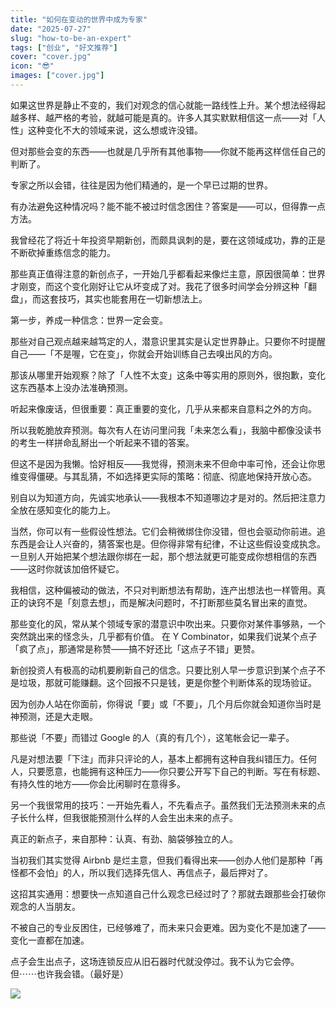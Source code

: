 ```yaml
---
title: "如何在变动的世界中成为专家"
date: "2025-07-27"
slug: "how-to-be-an-expert"
tags: ["创业", "好文推荐"]
cover: "cover.jpg"
icon: "😎"
images: ["cover.jpg"]
---
```

如果这世界是静止不变的，我们对观念的信心就能一路线性上升。某个想法经得起越多样、越严格的考验，就越可能是真的。许多人其实默默相信这一点——对「人性」这种变化不大的领域来说，这么想或许没错。



但对那些会变的东西——也就是几乎所有其他事物——你就不能再这样信任自己的判断了。



专家之所以会错，往往是因为他们精通的，是一个早已过期的世界。



有办法避免这种情况吗？能不能不被过时信念困住？答案是——可以，但得靠一点方法。



我曾经花了将近十年投资早期新创，而颇具讽刺的是，要在这领域成功，靠的正是不断砍掉重练信念的能力。



那些真正值得注意的新创点子，一开始几乎都看起来像烂主意，原因很简单：世界才刚变，而这个变化刚好让它从坏变成了对。我花了很多时间学会分辨这种「翻盘」，而这套技巧，其实也能套用在一切新想法上。



第一步，养成一种信念：世界一定会变。



那些对自己观点越来越笃定的人，潜意识里其实是认定世界静止。只要你不时提醒自己——「不是喔，它在变」，你就会开始训练自己去嗅出风的方向。



那该从哪里开始观察？除了「人性不太变」这条中等实用的原则外，很抱歉，变化这东西基本上没办法准确预测。



听起来像废话，但很重要：真正重要的变化，几乎从来都来自意料之外的方向。



所以我乾脆放弃预测。每次有人在访问里问我「未来怎么看」，我脑中都像没读书的考生一样拼命乱掰出一个听起来不错的答案。



但这不是因为我懒。恰好相反——我觉得，预测未来不但命中率可怜，还会让你思维变得僵硬。与其乱猜，不如选择更实际的策略：彻底、彻底地保持开放心态。



别自以为知道方向，先诚实地承认——我根本不知道哪边才是对的。然后把注意力全放在感知变化的能力上。



当然，你可以有一些假设性想法。它们会稍微绑住你没错，但也会驱动你前进。追东西是会让人兴奋的，猜答案也是。但你得非常有纪律，不让这些假设变成执念。
一旦别人开始把某个想法跟你绑在一起，那个想法就更可能变成你想相信的东西——这时你就该加倍怀疑它。



我相信，这种偏被动的做法，不只对判断想法有帮助，连产出想法也一样管用。真正的诀窍不是「刻意去想」，而是解决问题时，不打断那些莫名冒出来的直觉。



那些变化的风，常从某个领域专家的潜意识中吹出来。只要你对某件事够熟，一个突然跳出来的怪念头，几乎都有价值。
在 Y Combinator，如果我们说某个点子「疯了点」，那通常是称赞——搞不好还比「这点子不错」更赞。



新创投资人有极高的动机要刷新自己的信念。只要比别人早一步意识到某个点子不是垃圾，那就可能赚翻。这个回报不只是钱，更是你整个判断体系的现场验证。



因为创办人站在你面前，你得说「要」或「不要」，几个月后你就会知道你当时是神预测，还是大走眼。



那些说「不要」而错过 Google 的人（真的有几个），这笔帐会记一辈子。



凡是对想法要「下注」而非只评论的人，基本上都拥有这种自我纠错压力。任何人，只要愿意，也能拥有这种压力——你只要公开写下自己的判断。写在有标题、有持久性的地方——你会比闲聊时在意得多。



另一个我很常用的技巧：一开始先看人，不先看点子。虽然我们无法预测未来的点子长什么样，但我很能预测什么样的人会生出未来的点子。



真正的新点子，来自那种：认真、有劲、脑袋够独立的人。



当初我们其实觉得 Airbnb 是烂主意，但我们看得出来——创办人他们是那种「再怪都不会怕」的人，所以我们选择先信人、再信点子，最后押对了。



这招其实通用：想要快一点知道自己什么观念已经过时了？那就去跟那些会打破你观念的人当朋友。



不被自己的专业反困住，已经够难了，而未来只会更难。因为变化不是加速了——变化一直都在加速。



点子会生出点子，这场连锁反应从旧石器时代就没停过。我不认为它会停。
但⋯⋯也许我会错。（最好是）




![](https://prod-files-secure.s3.us-west-2.amazonaws.com/112d0858-5090-4d34-a606-b75eb8d65fd2/46476355-9cf3-4e99-9b7a-3531bc426380/1000202064.png?X-Amz-Algorithm=AWS4-HMAC-SHA256&X-Amz-Content-Sha256=UNSIGNED-PAYLOAD&X-Amz-Credential=ASIAZI2LB466QP5MTICH%2F20251024%2Fus-west-2%2Fs3%2Faws4_request&X-Amz-Date=20251024T114355Z&X-Amz-Expires=3600&X-Amz-Security-Token=IQoJb3JpZ2luX2VjEKT%2F%2F%2F%2F%2F%2F%2F%2F%2F%2FwEaCXVzLXdlc3QtMiJHMEUCIBgMdV7l5Xk%2BVXeUuDin7S2yUbhVowKTFv3HUwYdib99AiEAhs36vuuJjjLpjTCqoQ%2BVOhkboHbkk188F0Xoa9sMpa4q%2FwMIXRAAGgw2Mzc0MjMxODM4MDUiDPbJ3hJz5oFJGdKv9CrcAynO1GCb5b8ufefT3YJC6hzEvu%2BzDuKozj4%2Bf5fjJQeyGbxsNP4O0tl40f0ppXTUwHY6LMtERz%2BNSHBEXjuMVSAwHSxjvIZSSql7ZpHnni9UettmrdOqm%2FHstGAv3JvSgeOaiXGg8F%2B4ObA5SbqJg%2Fu7RVeCbC358QW%2BgO7hNESs47oLAzm6ejCXV9jcaBhVbWO5NhVde2c9NSACGSxe%2B5HqyxxGRgNtN6EKEPMxa74iK3FB6FJsZARdGDVPvvtHdJDd8ovOXgMSyVqBEvO8OMYFH2rjr5qFf3UdPjD4l1E%2B4HHHIGtmPyUyWRda1FID1wL9wzJMNNJSIXU931OK4dcjeTPpwpTzFwSV2hIonqReTNeufrsfIUxcIADQIA0Wtb9Lj3lHHUzFXEdUo5UIb2UAzfuuU%2Bdganyw0X8Asgly%2FfFw9Dv3uPN94Ma8pjkf1lmtF7EzW8eL9ujZ%2FRzWJb0zFLArhav2sHpaXXNS%2BMHUWoNu%2FujAPKbND1IP927cXcNi%2Fm9ljUpySnmBugqCknIhAIHZopQPZ7QQlOliCwFUSWCBNjcti13tuxstFDrTHP1%2BVkRAuSlpHB%2BFYIGsqFd8ow%2Ba9k6D5yoAUxqo41clukBKhOcrhw7pxin%2BMM7J7ccGOqUBo8rJxqo%2FJGvD69kNj3w84MF5QWfvCYIrHihYOaHJjEGlpphaTwKS6vA2pqBI3YPaGy%2FhA8BNwb4Bv5AY6Z%2FGX68t7dpFm16AuiwIqW4xLrWtit4bpl7ltU6Yz4rSF%2F92p3V50G2VTYH5EgvnNA773U4DfytfchwxiyRyYatMe6QFZ76wuPPAghDQs6nGI0x6CKhcEIYp6m%2FKRw0gl%2BkTmVKMcB67&X-Amz-Signature=72a928b62397ab8276b3da70a547b7aec26e935ab3c7ac824adb6bb8509d4f22&X-Amz-SignedHeaders=host&x-amz-checksum-mode=ENABLED&x-id=GetObject)

